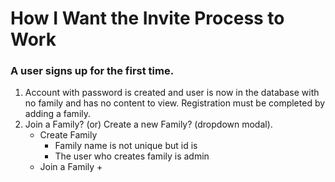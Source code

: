 # How I Want the Invite Process to Work

### A user signs up for the first time.

1. Account with password is created and user is now in the database with no family and has no content to view. Registration must be completed by adding a family. 
2. Join a Family? (or) Create a new Family? (dropdown modal). 
    - Create Family
        + Family name is not unique but id is
        + The user who creates family is admin
    - Join a Family
        + 



